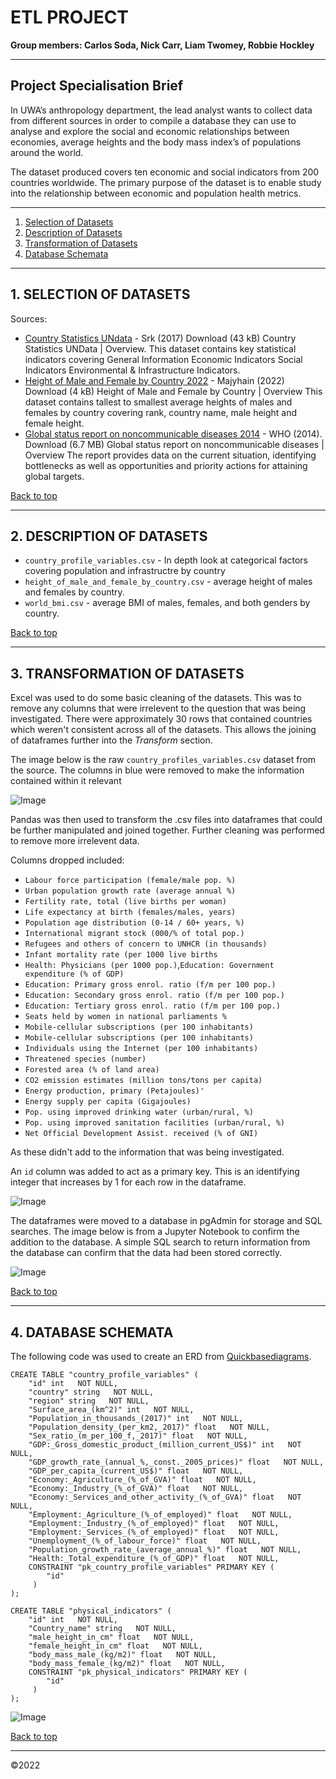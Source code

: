 # ETL PROJECT

**Group members: Carlos Soda, Nick Carr, Liam Twomey, Robbie Hockley**

---

## Project Specialisation Brief

In UWA’s anthropology department, the lead analyst wants to collect data from different sources in order to compile a database they can use to analyse and explore the social and economic relationships between economies, average heights and the body mass index’s of populations around the world. 

The dataset produced covers ten economic and social indicators from 200 countries worldwide. The primary purpose of the dataset is to enable study into the relationship between economic and population health metrics. 


---
1. [Selection of Datasets](#selection-of-datasets)
2. [Description of Datasets](#description-of-datasets)
3. [Transformation of Datasets](#transformation-of-datasets)
4. [Database Schemata](#database-schemata)
---
## 1. SELECTION OF DATASETS

Sources:  
*  [Country Statistics UNdata](https://www.kaggle.com/datasets/sudalairajkumar/undata-country-profiles) - Srk (2017) Download (43 kB) Country Statistics UNData | Overview. This dataset contains key statistical indicators covering General Information Economic Indicators Social Indicators Environmental & Infrastructure Indicators.
* [Height of Male and Female by Country 2022](https://www.kaggle.com/datasets/majyhain/height-of-male-and-female-by-country-2022) - Majyhain (2022) Download (4 kB) Height of Male and Female by Country | Overview This dataset contains tallest to smallest average heights of males and females by country covering rank, country name, male height and female height.
* [Global status report on noncommunicable diseases 2014](https://www.who.int/publications/i/item/9789241564854) - WHO (2014). Download (6.7 MB) Global status report on noncommunicable diseases | Overview The report provides data on the current situation, identifying bottlenecks as well as opportunities and priority actions for attaining global targets.

[Back to top](#etl-project)

---
## 2. DESCRIPTION OF DATASETS

* `country_profile_variables.csv` - In depth look at categorical factors covering population and infrastructre by country
* `height_of_male_and_female_by_country.csv` - average height of males and females by country.
* `world_bmi.csv` - average BMI of males, females, and both genders by country.

[Back to top](#etl-project)

---
## 3. TRANSFORMATION OF DATASETS

Excel was used to do some basic cleaning of the datasets. This was to remove any columns that were irrelevent to the question that was being investigated. There were approximately 30 rows that contained countries which weren't consistent across all of the datasets. This allows the joining of dataframes further into the _Transform_ section.

The image below is the raw `country_profiles_variables.csv` dataset from the source. The columns in blue were removed to make the information contained within it relevant

![Image](images/country_profile_variables_before.png)

Pandas was then used to transform the .csv files into dataframes that could be further manipulated and joined together. Further cleaning was performed to remove more irrelevent data.

Columns dropped included:
* `Labour force participation (female/male pop. %)`
* `Urban population growth rate (average annual %)`
* `Fertility rate, total (live births per woman)`
* `Life expectancy at birth (females/males, years)`
* `Population age distribution (0-14 / 60+ years, %)`
* `International migrant stock (000/% of total pop.)`
* `Refugees and others of concern to UNHCR (in thousands)`
* `Infant mortality rate (per 1000 live births`
* `Health: Physicians (per 1000 pop.)`,`Education: Government expenditure (% of GDP)`
* `Education: Primary gross enrol. ratio (f/m per 100 pop.)`
* `Education: Secondary gross enrol. ratio (f/m per 100 pop.)`
* `Education: Tertiary gross enrol. ratio (f/m per 100 pop.)`
* `Seats held by women in national parliaments %`
* `Mobile-cellular subscriptions (per 100 inhabitants)`
* `Mobile-cellular subscriptions (per 100 inhabitants)`
* `Individuals using the Internet (per 100 inhabitants)`
* `Threatened species (number)`
* `Forested area (% of land area)`
* `CO2 emission estimates (million tons/tons per capita)`
* `Energy production, primary (Petajoules)'`
* `Energy supply per capita (Gigajoules)`
* `Pop. using improved drinking water (urban/rural, %)`
* `Pop. using improved sanitation facilities (urban/rural, %)`
* `Net Official Development Assist. received (% of GNI)`

As these didn't add to the information that was being investigated.

An `id` column was added to act as a primary key. This is an identifying integer that increases by 1 for each row in the dataframe.

![Image](images/jupyter_notebook_dataframe.png)

The dataframes were moved to a database in pgAdmin for storage and SQL searches. The image below is from a Jupyter Notebook to confirm the addition to the database. A simple SQL search to return information from the database can confirm that the data had been stored correctly.

![Image](images/database_check.png)

[Back to top](#etl-project)

---
## 4. DATABASE SCHEMATA


The following code was used to create an ERD from [Quickbasediagrams](https://app.quickdatabasediagrams.com/#/d/BOWxp6).

```text
CREATE TABLE "country_profile_variables" (
    "id" int   NOT NULL,
    "country" string   NOT NULL,
    "region" string   NOT NULL,
    "Surface_area_(km^2)" int   NOT NULL,
    "Population_in_thousands_(2017)" int   NOT NULL,
    "Population_density_(per_km2,_2017)" float   NOT NULL,
    "Sex_ratio_(m_per_100_f,_2017)" float   NOT NULL,
    "GDP:_Gross_domestic_product_(million_current_US$)" int   NOT NULL,
    "GDP_growth_rate_(annual_%,_const._2005_prices)" float   NOT NULL,
    "GDP_per_capita_(current_US$)" float   NOT NULL,
    "Economy:_Agriculture_(%_of_GVA)" float   NOT NULL,
    "Economy:_Industry_(%_of_GVA)" float   NOT NULL,
    "Economy:_Services_and_other_activity_(%_of_GVA)" float   NOT NULL,
    "Employment:_Agriculture_(%_of_employed)" float   NOT NULL,
    "Employment:_Industry_(%_of_employed)" float   NOT NULL,
    "Employment:_Services_(%_of_employed)" float   NOT NULL,
    "Unemployment_(%_of_labour_force)" float   NOT NULL,
    "Population_growth_rate_(average_annual_%)" float   NOT NULL,
    "Health:_Total_expenditure_(%_of_GDP)" float   NOT NULL,
    CONSTRAINT "pk_country_profile_variables" PRIMARY KEY (
        "id"
     )
);

CREATE TABLE "physical_indicators" (
    "id" int   NOT NULL,
    "Country_name" string   NOT NULL,
    "male_height_in_cm" float   NOT NULL,
    "female_height_in_cm" float   NOT NULL,
    "body_mass_male_(kg/m2)" float   NOT NULL,
    "body_mass_female_(kg/m2)" float   NOT NULL,
    CONSTRAINT "pk_physical_indicators" PRIMARY KEY (
        "id"
     )
);
```
![Image](images/database_schema.png)

[Back to top](#etl-project)

---
©2022